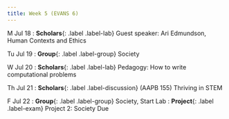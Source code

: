 ```yaml
---
title: Week 5 (EVANS 6)
---
```


M Jul 18
: **Scholars**{: .label .label-lab} Guest speaker: Ari Edmundson, Human Contexts and Ethics

Tu Jul 19
: **Group**{: .label .label-group} Society

W Jul 20
: **Scholars**{: .label .label-lab} Pedagogy: How to write computational problems

Th Jul 21
: **Scholars**{: .label .label-discussion} (AAPB 155) Thriving in STEM

F Jul 22
: **Group**{: .label .label-group} Society, Start Lab
: **Project**{: .label .label-exam} Project 2: Society Due
